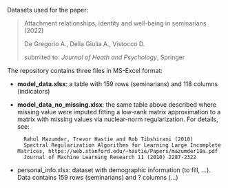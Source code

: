Datasets used for the paper: 

> Attachment relationships, identity and well-being in seminarians (2022)
> 
> De Gregorio A., Della Giulia A., Vistocco D.
> 
> submited to: _Journal of Heath and Psychology_, Springer
> 

The repository contains three files in MS-Excel format:

- **model_data.xlsx**: a table with 159 rows (seminarians) and 118 columns (indicators)

- **model_data_no_missing.xlsx**: the same table above described where missing value were imputed fitting a low-rank matrix approximation to a matrix with missing values via nuclear-norm regularization. For details, see:

        Rahul Mazumder, Trevor Hastie and Rob Tibshirani (2010)
        Spectral Regularization Algorithms for Learning Large Incomplete Matrices, https://web.stanford.edu/~hastie/Papers/mazumder10a.pdf
        Journal of Machine Learning Research 11 (2010) 2287-2322
    
- personal_info.xlsx: dataset with demographic information (to fill, ...). Data contains 159 rows (seminarians) and ? columns (...)
